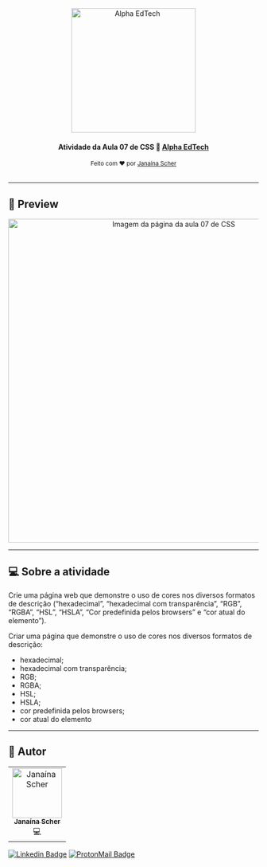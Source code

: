 <div align="center">
	<a href="https://www.alphaedtech.org.br/">
		<img src="https://user-images.githubusercontent.com/79182711/167501864-62e5874b-abf4-49c9-9531-ec2fabb659ed.png" alt="Alpha EdTech" title="Alpha EdTech" width="250" />
	</a>
	<h4>
    Atividade da Aula 07 de CSS 🎨
    <a  href="https://www.alphaedtech.org.br/">
        Alpha EdTech
    </a>
	</h4>
	<sub> Feito com ❤️ por <a href="https://github.com/janascher">Janaína Scher</a></sub>
</div>
<br />

---

## 👀 Preview

<div align="center">
	<a href="https://janascher.github.io/css-alpha-edtech/">
		<img src="https://user-images.githubusercontent.com/79182711/168934267-09ab2522-f1d5-44f9-86a8-286a5edcb618.png" alt="Imagem da página da aula 07 de CSS" title="Imagem da página da aula 07 de CSS" width="650" />
	</a>
</div>

--- 

## 💻 Sobre a atividade

Crie uma página web que demonstre o uso de cores nos diversos formatos de descrição (“hexadecimal”, “hexadecimal com transparência”, “RGB”, “RGBA”, “HSL”, “HSLA”, “Cor predefinida pelos browsers” e “cor atual do elemento”).

Criar uma página que demonstre o uso de cores nos diversos formatos de descrição:

- hexadecimal;
- hexadecimal com transparência;
- RGB;
- RGBA;
- HSL;
- HSLA;
- cor predefinida pelos browsers;
- cor atual do elemento

---

## 🦸 Autor

<table>
	<tr>
		<td align="center">
			<a href="https://github.com/janascher">
				<img src="https://avatars.githubusercontent.com/u/79182711?v=4" width="100px;" alt="Janaína Scher"/>
				<br />
				<sub>
					<b>Janaína Scher</b>
				</sub>
			</a>
			<br />💻<br />
		</td>
	</tr>
</table>

[![Linkedin Badge](https://img.shields.io/badge/LinkedIn-0077B5?style=for-the-badge&logo=linkedin&logoColor=white)](https://www.linkedin.com/in/janainascher/) 
[![ProtonMail Badge](https://img.shields.io/badge/ProtonMail-8B89CC?style=for-the-badge&logo=protonmail&logoColor=white)](mailto:janainascher@protonmail.com)